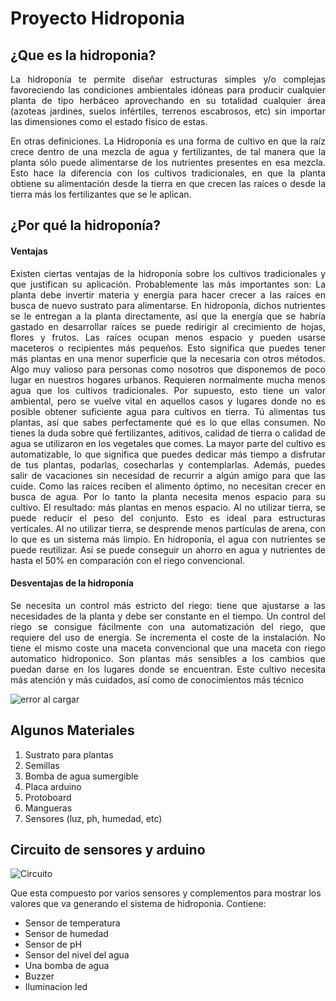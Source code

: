 # **Proyecto Hidroponia**

## ¿Que es la hidroponia?
<p align="justify">
La hidroponía te permite diseñar estructuras simples y/o complejas favoreciendo las condiciones ambientales idóneas para producir cualquier planta de tipo herbáceo aprovechando en su totalidad cualquier área (azoteas jardines, suelos infértiles, terrenos escabrosos, etc) sin importar las dimensiones como el estado físico de estas.
</p>
<p align="justify">
En otras definiciones.
La Hidroponía es una forma de cultivo en que la raíz crece dentro de una mezcla de agua y fertilizantes, de tal manera que la planta sólo puede alimentarse de los nutrientes presentes en esa mezcla. Esto hace la diferencia con los cultivos tradicionales, en que la planta obtiene su alimentación desde la tierra en que crecen las raíces o desde la tierra más los fertilizantes que se le aplican.
</p>


## ¿Por qué la hidroponía?

#### **Ventajas**
<p align="justify">
Existen ciertas ventajas de la hidroponía sobre los cultivos tradicionales y que justifican su aplicación. Probablemente las más importantes son:
 La planta debe invertir materia y energía para hacer crecer a las raíces en busca de nuevo sustrato para alimentarse. En hidroponía, dichos nutrientes se le entregan a la planta directamente, así que la energía que se habría gastado en desarrollar raíces se puede redirigir al crecimiento de hojas, flores y frutos.
Las raíces ocupan menos espacio y pueden usarse maceteros o recipientes más pequeños. Esto significa que puedes tener más plantas en una menor superficie que la necesaria con otros métodos. Algo muy valioso para personas como nosotros que disponemos de poco lugar en nuestros hogares urbanos.
Requieren normalmente mucha menos agua que los cultivos tradicionales. Por supuesto, esto tiene un valor ambiental, pero se vuelve vital en aquellos casos y lugares donde no es posible obtener suficiente agua para cultivos en tierra.
Tú alimentas tus plantas, así que sabes perfectamente qué es lo que ellas consumen. No tienes la duda sobre qué fertilizantes, aditivos, calidad de tierra o calidad de agua se utilizaron en los vegetales que comes.
La mayor parte del cultivo es automatizable, lo que significa que puedes dedicar más tiempo a disfrutar de tus plantas, podarlas, cosecharlas y contemplarlas. Además, puedes salir de vacaciones sin necesidad de recurrir a algún amigo para que las cuide.
Como las raíces reciben el alimento óptimo, no necesitan crecer en busca de agua. Por lo tanto la planta necesita menos espacio para su cultivo. El resultado: más plantas en menos espacio.
Al no utilizar tierra, se puede reducir el peso del conjunto. Esto es ideal para estructuras verticales.
 Al no utilizar tierra, se desprende menos partículas de arena, con lo que es un sistema más limpio.
En hidroponía, el agua con nutrientes se puede reutilizar. Así se puede conseguir un ahorro en agua y nutrientes de hasta el 50% en comparación con el riego convencional.
 </p>
 
#### **Desventajas de la hidroponía**
<p align="justify">
Se necesita un control más estricto del riego: tiene que ajustarse a las necesidades de la planta y debe ser constante en el tiempo.
Un control del riego se consigue fácilmente con una automatización del riego, que requiere del uso de energía.
Se incrementa el coste de la instalación. No tiene el mismo coste una maceta convencional que una maceta con riego automatico hidroponico.
Son plantas más sensibles a los cambios que puedan darse en los lugares donde se encuentran.
Este cultivo necesita más atención y más cuidados, así como de conocimientos más técnico
</p>

![error al cargar](https://hidroponia.org.mx/images/op1ervis/HIDROPONIA-SISTEMA-NFT-KALE.jpg)

## Algunos Materiales
1. Sustrato para plantas                                
2. Semillas 
3. Bomba de agua sumergible 
4. Placa arduino
5. Protoboard
6. Mangueras
7. Sensores (luz, ph, humedad, etc)

## Circuito de sensores y arduino
![Circuito](https://github.com/VazquezAdolfo/Hidroponia/blob/master/Circuitos/CircuitoCompleto.PNG)

Que esta compuesto por varios sensores y complementos para mostrar los valores que va generando el sistema de hidroponia. Contiene:
* Sensor de temperatura
* Sensor de humedad
* Sensor de pH
* Sensor del nivel del agua
* Una bomba de agua
* Buzzer
* Iluminacion led

